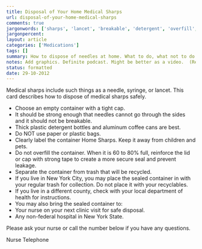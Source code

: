 ```yaml
---
title: Disposal of Your Home Medical Sharps
url: disposal-of-your-home-medical-sharps
comments: true
jargonwords: ['sharps', 'lancet', 'breakable', 'detergent', 'overfill', 'recyclables', 'non-federal']
jargonpercent:
layout: article
categories: ['Medications']
tags: []
summary: How to dispose of needles at home. What to do, what not to do. 
notes: Add graphics. Definite podcast. Might be better as a video.  (Rethink? No. Some re-writing? No. Graphics or diagrams? Yes. Photography? Yes. Podcast or audio? Yes. Video? Yes)
status: formatted 
date: 29-10-2012
---
```

Medical sharps include such things as a needle, syringe, or lancet. This card describes how to dispose of medical sharps safely.
 
* Choose an empty container with a tight cap. 
* It should be strong enough that needles cannot go through the sides and it should not be breakable. 
* Thick plastic detergent bottles and aluminum coffee cans are best. 
* Do NOT use paper or plastic bags.
* Clearly label the container Home Sharps. Keep it away from children and pets. 
* Do not overfill the container. When it is 60 to 80% full, reinforce the lid or cap with strong tape to create a more secure seal and prevent leakage. 
* Separate the container from trash that will be recycled.  
* If you live in New York City, you may place the sealed container in with your regular trash for collection. Do not place it with your recyclables. 
* If you live in a different county, check with your local department of health for instructions. 
* You may also bring the sealed container to:
*  Your nurse on your next clinic visit for safe disposal.
* Any non-federal hospital in New York State.

Please ask your nurse or call the number below if you have any questions.

Nurse 
Telephone